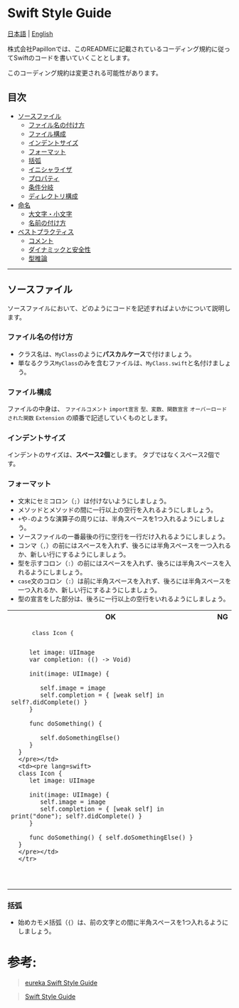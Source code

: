 # Swift Style Guide

[日本語](https://github.com/Papillon-inc/coding_rules/blob/master/swift-style-guide/README.md) | [English](https://github.com/Papillon-inc/coding_rules/blob/master/swift-style-guide/README_en.md)

株式会社Papillonでは、このREADMEに記載されているコーディング規約に従ってSwiftのコードを書いていくこととします。

このコーディング規約は変更される可能性があります。

## 目次
 - [ソースファイル](##ソースファイル)
    - [ファイル名の付け方](###ファイル名の付け方)
    - [ファイル構成](###ファイル構成)
    - [インデントサイズ](###インデントサイズ)
    - [フォーマット](###フォーマット)
    - [括弧](###括弧)
    - [イニシャライザ](###イニシャライザ)
    - [プロパティ](###プロパティ)
    - [条件分岐](###条件分岐)
    - [ディレクトリ構成](###ディレクトリ構成)
 - [命名](##命名)
    - [大文字・小文字](###大文字・小文字)
    - [名前の付け方](###名前の付け方)
 - [ベストプラクティス](##ベストプラクティス)
    - [コメント](##コメント)
    - [ダイナミックと安全性](##ダイナミックと安全性)
    - [型推論](##型推論)

---

## ソースファイル
ソースファイルにおいて、どのようにコードを記述すればよいかについて説明します。

### ファイル名の付け方
 - クラス名は、`MyClass`のように**パスカルケース**で付けましょう。
 - 単なるクラス`MyClass`のみを含むファイルは、`MyClass.swift`と名付けましょう。

### ファイル構成
   ファイルの中身は、
   `ファイルコメント`
   `import宣言`
   `型、変数、関数宣言`
   `オーバーロードされた関数`
   `Extension`
   の順番で記述していくものとします。

### インデントサイズ
   インデントのサイズは、**スペース2個**とします。
   タブではなくスペース2個です。

### フォーマット
   - 文末にセミコロン（`;`）は付けないようにしましょう。
   - メソッドとメソッドの間に一行以上の空行を入れるようにしましょう。
   - `+`や`-`のような演算子の周りには、半角スペースを1つ入れるようにしましょう。
   - ソースファイルの一番最後の行に空行を一行だけ入れるようにしましょう。
   - コンマ（`,`）の前にはスペースを入れず、後ろには半角スペースを一つ入れるか、新しい行にするようにしましょう。
   - 型を示すコロン（`:`）の前にはスペースを入れず、後ろには半角スペースを入れるようにしましょう。
   - `case`文のコロン（`:`）は前に半角スペースを入れず、後ろには半角スペースを一つ入れるか、新しい行にするようにしましょう。
   - 型の宣言をした部分は、後ろに一行以上の空行をいれるようにしましょう。
   <table>
      <tr><th>OK</th><th>NG</th></tr>
      <tr>
      <td><pre lang=swift>
      class Icon {

         let image: UIImage
         var completion: (() -> Void)

         init(image: UIImage) {
         
            self.image = image
            self.completion = { [weak self] in self?.didComplete() }
         }
         
         func doSomething() {
         
            self.doSomethingElse()
         }
      }
      </pre></td>
      <td><pre lang=swift>
      class Icon {
         let image: UIImage

         init(image: UIImage) {
            self.image = image
            self.completion = { [weak self] in print("done"); self?.didComplete() }
         }
         
         func doSomething() { self.doSomethingElse() }
      }
      </pre></td>
      </tr>
   </table>


### 括弧
   - 始めカモメ括弧（`{`）は、前の文字との間に半角スペースを1つ入れるようにしましょう。
   

# 参考:
 > [eureka Swift Style Guide](https://github.com/eure/swift-style-guide/blob/master/README_jp.md#%E3%83%80%E3%82%A4%E3%83%8A%E3%83%9F%E3%83%83%E3%82%AF%E3%81%A8%E5%AE%89%E5%85%A8%E6%80%A7)

 > [Swift Style Guide](https://google.github.io/swift/#identifiers)